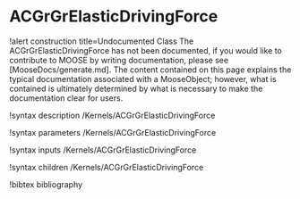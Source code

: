 <!-- MOOSE Documentation Stub: Remove this when content is added. -->

# ACGrGrElasticDrivingForce

!alert construction title=Undocumented Class
The ACGrGrElasticDrivingForce has not been documented, if you would like to contribute to MOOSE by
writing documentation, please see [MooseDocs/generate.md]. The content contained on this page explains
the typical documentation associated with a MooseObject; however, what is contained is ultimately
determined by what is necessary to make the documentation clear for users.

!syntax description /Kernels/ACGrGrElasticDrivingForce

!syntax parameters /Kernels/ACGrGrElasticDrivingForce

!syntax inputs /Kernels/ACGrGrElasticDrivingForce

!syntax children /Kernels/ACGrGrElasticDrivingForce

!bibtex bibliography
